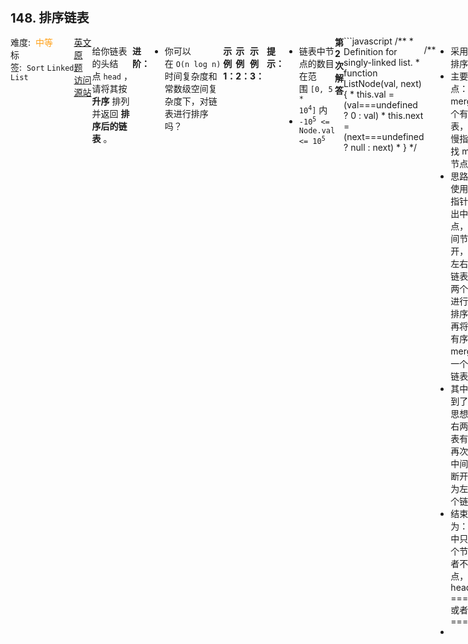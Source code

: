 <div style="font-size: 20px; margin-bottom: 15px; font-weight: bold;">148. 排序链表</div>
<div style="display: flex; font-size: 14px; justify-content: space-between;"><div><span style="margin-right: 30px;">难度:&nbsp;&nbsp;<label style="color: rgb(255, 161, 25);">中等</label></span><span style="margin-right: 30px;">标签:&nbsp;&nbsp;<code>Sort</code>&nbsp;<code>Linked List</code></span></div><div><span style="margin-right: 15px;"><a href="https://leetcode.com/problems/sort-list/">英文原题</a></span><span><a href="https://leetcode-cn.com/problems/sort-list/">访问源站</a></span></div>
<hr style="height: 1px; margin: 1em 0px;" />
<p>给你链表的头结点 <code>head</code> ，请将其按 <strong>升序</strong> 排列并返回 <strong>排序后的链表</strong> 。</p>

<p><b>进阶：</b></p>

<ul>
	<li>你可以在 <code>O(n log n)</code> 时间复杂度和常数级空间复杂度下，对链表进行排序吗？</li>
</ul>

<p> </p>

<p><strong>示例 1：</strong></p>
<img alt="" src="https://assets.leetcode.com/uploads/2020/09/14/sort_list_1.jpg" />
<pre>
<b>输入：</b>head = [4,2,1,3]
<b>输出：</b>[1,2,3,4]
</pre>

<p><strong>示例 2：</strong></p>
<img alt="" src="https://assets.leetcode.com/uploads/2020/09/14/sort_list_2.jpg" />
<pre>
<b>输入：</b>head = [-1,5,3,4,0]
<b>输出：</b>[-1,0,3,4,5]
</pre>

<p><strong>示例 3：</strong></p>

<pre>
<b>输入：</b>head = []
<b>输出：</b>[]
</pre>

<p> </p>

<p><b>提示：</b></p>

<ul>
	<li>链表中节点的数目在范围 <code>[0, 5 * 10<sup>4</sup>]</code> 内</li>
	<li><code>-10<sup>5</sup> <= Node.val <= 10<sup>5</sup></code></li>
</ul>

<hr style="height: 1px; margin: 1em 0px;" />
<strong>第2次解答</strong>
```javascript
/**
 * Definition for singly-linked list.
 * function ListNode(val, next) {
 *     this.val = (val===undefined ? 0 : val)
 *     this.next = (next===undefined ? null : next)
 * }
 */

/**
 * 采用归并排序思想
 * 主要难点： 1. merge 两个有序链表，2. 快慢指针查找 middle 节点
 * 思路：先使用快慢指针，找出中间节点，将中间节点断开，分为左右两个链表，对两个链表进行分别排序后，再将两个有序链表 merge 成一个有序链表
 * 其中使用到了递归思想，左右两个链表有可以再次找到中间节点断开，分为左右两个链表。
 * 结束条件为：链表中只剩一个节点/或者不剩节点，即 head.next === null 或者  head === null
 *
 */

// 标准写法，将两个有序节点合并成一个节点，思路参考 【0021】合并两个有序链表
var merge = function (node1, node2) {
  // 存一个头节点，方便返回
  let root = {};
  let temp = root;
  // 两个链表都没空，则依次比较两个链表的值，选择一个加入到新链表
  while (node1 !== null && node2 !== null) {
    if (node1.val < node2.val) {
      temp.next = node1;
      node1 = node1.next;
    } else {
      temp.next = node2;
      node2 = node2.next;
    }
    temp = temp.next;
  }

  // node2 为空，就将 node1 全部加入链表
  if (node1 !== null) temp.next = node1;
  // node1 为空，就将 node2 全部加入链表
  if (node2 !== null) temp.next = node2;

  return root.next;
};

// 归并拆分思路，将长度为 N 的链表分割成长度为 N / 2, N / 4, ... 2 的小链表，依次排序
var mergeSort = function (head) {
  // 两个停止分割的终止条件， head === null 或者 head.next === null
  if (head === null) return null;
  if (head.next === null) return head;

  // 快慢指针，其中快指针一次走两步，慢指针一次走一步，当快指针走到头的时候，慢指针正好走到中间
  // pre 用来记录慢指针的上一个位置，因为快指针和慢指针一起走的，当快指针走到 null 的时候，慢指针走到了 middle + 1 的位置
  let fast = head,
    slow = head,
    pre = null;

  // 快指针没走到底就一直走
  while (fast !== null && fast.next !== null) {
    fast = fast.next.next;
    // pre 先存一份 slow 当前的位置，再让 slow 往前走
    pre = slow;
    slow = slow.next;
  }
  // 此时 pre 就是 middle 的位置，需要断开前后链表才能做 merge 两个链表操作
  pre.next = null;

  // 递归第一颗树
  let leftSort = mergeSort(head);
  // 递归第二颗树
  let rightSort = mergeSort(slow);

  // 合并两颗有序的树
  return merge(leftSort, rightSort);
};

/**
 * @param {ListNode} head
 * @return {ListNode}
 */
var sortList = function (head) {
  return mergeSort(head);
};
```
<hr style="height: 1px; margin: 1em 0px;" />
<strong>第1次解答</strong>
```javascript
/**
 * Definition for singly-linked list.
 * function ListNode(val, next) {
 *     this.val = (val===undefined ? 0 : val)
 *     this.next = (next===undefined ? null : next)
 * }
 */
/**
 * @param {ListNode} head
 * @return {ListNode}
 */
var sortList = function (head) {
  let root = head;

  // 先计算链表总共的长度
  let count = 0;
  while (root !== null) {
    count++;
    root = root.next;
  }

  // 冒泡排序，依次遍历链表每一项，第一个 for 循环为需要遍历的次数，第二个 while 循环为单次链表的排序
  for (let i = 0; i < count; i++) {
    let first = head;
    // 剪枝操作，如果一次循环都没有交换数据，则表示已经是有序了，直接 break
    let flag = true;
    while (first !== null && first.next !== null) {
      // 交换两个节点的 val 值
      if (first.val > first.next.val) {
        let temp = first.next.val;
        first.next.val = first.val;
        first.val = temp;
        flag = false;
      }
      // 再往下走
      first = first.next;
    }
    // 剪枝操作
    if (flag) break;
  }

  return head;
};
```